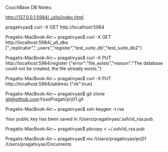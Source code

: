 CouchBase DB Notes:




http://127.0.0.1:5984/_utils/index.html


pragativyas$ curl -X GET http://localhost:5984

Pragatis-MacBook-Air:~ pragativyas$ curl -X GET http://localhost:5984/_all_dbs
["_replicator","_users","register","test_suite_db","test_suite_db2"]

Pragatis-MacBook-Air:~ pragativyas$ curl -X PUT http://localhost:5984/register
{"error":"file_exists","reason":"The database could not be created, the file already exists."}

Pragatis-MacBook-Air:~ pragativyas$ curl -X PUT http://localhost:5984/address
{"ok":true}



Pragatis-MacBook-Air:~ pragativyas$ git clone git@github.com:VyasPragati/prj01.git

Pragatis-MacBook-Air:~ pragativyas$ ssh-keygen -t rsa

Your public key has been saved in /Users/pragativyas/.ssh/id_rsa.pub.

Pragatis-MacBook-Air:~ pragativyas$ pbcopy < ~/.ssh/id_rsa.pub

Pragatis-MacBook-Air:~ pragativyas$ mv /Users/pragativyas/prj01 /Users/pragativyas/Documents
